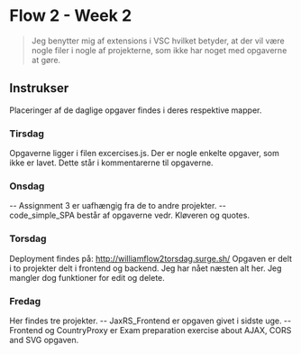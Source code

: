 # Flow 2 - Week 2

> Jeg benytter mig af extensions i VSC hvilket betyder, at der vil være nogle filer i nogle af projekterne, som ikke har noget med opgaverne at gøre.

## Instrukser

Placeringer af de daglige opgaver findes i deres respektive mapper.

### Tirsdag

Opgaverne ligger i filen excercises.js. Der er nogle enkelte opgaver, som ikke er lavet. Dette står i kommentarerne til opgaverne.

### Onsdag

-- Assignment 3 er uafhængig fra de to andre projekter.
-- code_simple_SPA består af opgaverne vedr. Kløveren og quotes.

### Torsdag

Deployment findes på: http://williamflow2torsdag.surge.sh/
Opgaven er delt i to projekter delt i frontend og backend.
Jeg har nået næsten alt her. Jeg mangler dog funktioner for edit og delete.

### Fredag

Her findes tre projekter.
-- JaxRS_Frontend er opgaven givet i sidste uge.
-- Frontend og CountryProxy er Exam preparation exercise about AJAX, CORS and SVG opgaven.

